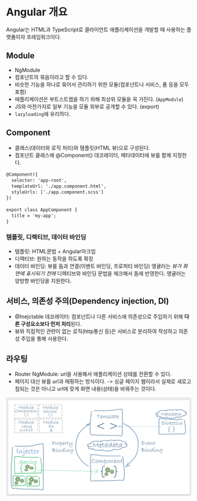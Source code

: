 # Angular 개요

Angular는 HTML과 TypeScript로 클라이언트 애플리케이션을 개발할 때 사용하는 플랫폼이자 프레임워크이다.

## Module
- NgModule
- 컴포넌트의 묶음이라고 할 수 있다.
- 비슷한 기능을 하나로 묶어서 관리하기 위한 모듈(컴포넌트나 서비스, 폼 등을 모두 포함)
- 애플리케이션은 부트스트랩을 하기 위해 최상위 모듈을 꼭 가진다. (`AppModule`)
- JS와 마찬가지로 일부 기능을 모듈 외부로 공개할 수 있다. (export)
- `lazyloading`에 유리하다.

## Component
- 클래스(데이터와 로직 처리)와 템플릿(HTML 뷰)으로 구성된다.
- 컴포넌트 클래스에 @Component() 데코레이터, 메타데이터에 뷰를 함께 지정한다.
```
@Component({
  selector: 'app-root',
  templateUrl: './app.component.html',
  styleUrls: ['./app.component.scss']
})

export class AppComponent {
  title = 'my-app';
}

```

### 템플릿, 디렉티브, 데이터 바인딩
- 템플릿: HTML문법 + Angular마크업
- 디렉티브: 원하는 동작을 하도록 확장
- 데이터 바인딩: 뷰를 돔과 연결(이벤트 바인딩, 프로퍼티 바인딩)
앵귤러는 *뷰가 화면에 표시되기 전에* 디렉티브와 바인딩 문법을 체크해서 돔에 반영한다.
앵귤러는 양방향 바인딩을 지원한다.

## 서비스, 의존성 주의(Dependency injection, DI)
- @Inejctable 데코레이터: 컴포넌트나 다른 서비스에 의존성으로 주입하기 위해 **다른 구성요소보다 먼저 처리**된다.
- 뷰와 직접적인 관련이 없는 로직(http통신 등)은 서비스로 분리하여 작성하고 의존성 주입을 통해 사용한다.

## 라우팅
- Router NgModule: url을 사용해서 애플리케이션 상태를 전환할 수 있다. 
- 페이지 대신 뷰를 url과 매핑하는 방식이다. -> 싱글 페이지 웹이라서 실제로 새로고침되는 것은 아니고 url에 맞게 화면 내용(상태)을 바꿔주는 것이다.

![앵귤러개요](./앵귤러개요.png)
